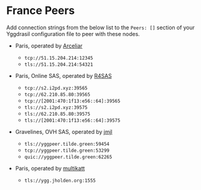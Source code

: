 # France Peers

Add connection strings from the below list to the `Peers: []` section of your
Yggdrasil configuration file to peer with these nodes.

* Paris, operated by [Arceliar](https://github.com/Arceliar)
  * `tcp://51.15.204.214:12345`
  * `tls://51.15.204.214:54321`

* Paris, Online SAS, operated by [R4SAS](https://github.com/r4sas)
  * `tcp://s2.i2pd.xyz:39565`
  * `tcp://62.210.85.80:39565`
  * `tcp://[2001:470:1f13:e56::64]:39565`
  * `tls://s2.i2pd.xyz:39575`
  * `tls://62.210.85.80:39575`
  * `tls://[2001:470:1f13:e56::64]:39575`

* Gravelines, OVH SAS, operated by [jmjl](https://tilde.green/~jmjl/)
  * `tls://yggpeer.tilde.green:59454`
  * `tcp://yggpeer.tilde.green:53299`
  * `quic://yggpeer.tilde.green:62265`

* Paris, operated by [multikatt](https://github.com/multikatt)
  * `tls://ygg.jholden.org:1555`
